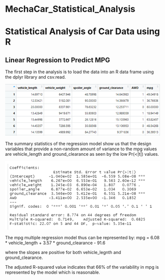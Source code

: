 # MechaCar_Statistical_Analysis
# Statistical Analysis of Car Data using R
## Linear Regression to Predict MPG
The first step in the analysis is to load the data into an R data frame using 
the dplyr library and csv.read.

![alt text](https://github.com/jj2773/MechaCar_Statistical_Analysis/blob/main/deliverable1_datahead.png)


The summary statistics of the regression model show us that the design variables 
that provide a non-random amount of variance to the mpg values are vehicle_length
and ground_clearance as seen by the low Pr(<|t|) values.  


![alt text](https://github.com/jj2773/MechaCar_Statistical_Analysis/blob/main/deliverable1_summarystats.PNG)

The mpg multiple regression model thus can be represented by:
mpg = 6.08 * vehicle_length + 3.57 * ground_clearance - 91.6

where the slopes are positive for both vehicle_legnth and ground_clearance.

The adjusted R-squared value indicates that 66% of the variability in mpg is represented by the model which is reasonable.